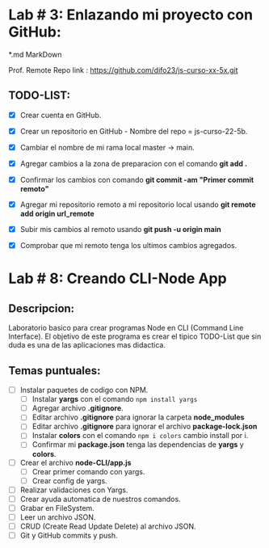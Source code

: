 
# Lab # 3: Enlazando mi proyecto con GitHub:
 *.md MarkDown

Prof. Remote Repo link : https://github.com/difo23/js-curso-xx-5x.git

## TODO-LIST:
 * [x] Crear cuenta en GitHub.
 * [x] Crear un repositorio en GitHub - Nombre del repo = js-curso-22-5b.
 * [x] Cambiar el nombre de mi rama local master -> main. 
 * [x] Agregar cambios a la zona de preparacion con el comando **git add .** 
 * [x] Confirmar los cambios con comando **git commit -am "Primer commit remoto"**
 * [x] Agregar mi repositorio remoto a mi repositorio local usando **git remote add origin url_remote**
 * [x] Subir mis cambios al remoto usando **git push -u origin main**
 * [x] Comprobar que mi remoto tenga los ultimos cambios agregados.
  
  
# Lab # 8: Creando CLI-Node App

## Descripcion:
 Laboratorio basico para crear programas Node en CLI (Command Line Interface). El objetivo de este programa es crear el tipico TODO-List que sin duda es una de las aplicaciones mas didactica. 


## Temas puntuales:

* [ ] Instalar paquetes de codigo con NPM.
  * [ ] Instalar **yargs** con el comando ```npm install yargs``` 
  * [ ] Agregar archivo **.gitignore**.
  * [ ] Editar archivo **.gitignore** para ignorar la carpeta **node_modules**
  * [ ] Editar archivo **.gitignore** para ignorar el archivo **package-lock.json**
  * [ ] Instalar **colors** con el comando ```npm i colors``` cambio install por i. 
  * [ ] Confirmar mi **package.json** tenga las dependencias de **yargs** y **colors**.
* [ ] Crear el archivo **node-CLI/app.js**
  * [ ] Crear primer comando con yargs.  
  * [ ] Crear config de yargs.
* [ ] Realizar validaciones con Yargs.
* [ ] Crear ayuda automatica de nuestros comandos.
* [ ] Grabar en FileSystem.
* [ ] Leer un archivo JSON.
* [ ] CRUD (Create Read Update Delete) al archivo JSON.
* [ ] Git y GitHub commits y push. 
